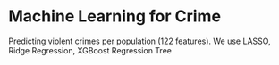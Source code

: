 # Machine Learning for Crime 

Predicting violent crimes per population (122 features). We use LASSO, Ridge Regression, XGBoost Regression Tree
